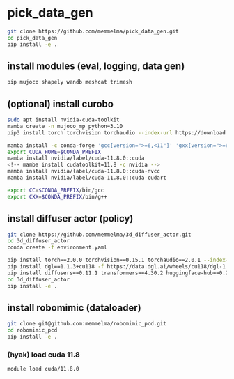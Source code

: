 # pick_data_gen
```bash
git clone https://github.com/memmelma/pick_data_gen.git
cd pick_data_gen
pip install -e .
```

## install modules (eval, logging, data gen)
```bash
pip mujoco shapely wandb meshcat trimesh
```

## (optional) install curobo
```bash
sudo apt install nvidia-cuda-toolkit
mamba create -n mujoco_mp python=3.10
pip3 install torch torchvision torchaudio --index-url https://download.pytorch.org/whl/cu118

mamba install -c conda-forge 'gcc[version=">=6,<11"]' 'gxx[version=">=6,<11"]'
export CUDA_HOME=$CONDA_PREFIX
mamba install nvidia/label/cuda-11.8.0::cuda
<!-- mamba install cudatoolkit=11.8 -c nvidia -->
mamba install nvidia/label/cuda-11.8.0::cuda-nvcc
mamba install nvidia/label/cuda-11.8.0::cuda-cudart

export CC=$CONDA_PREFIX/bin/gcc
export CXX=$CONDA_PREFIX/bin/g++
```

## install diffuser actor (policy)
```bash
git clone https://github.com/memmelma/3d_diffuser_actor.git
cd 3d_diffuser_actor
conda create -f environment.yaml

pip install torch==2.0.0 torchvision==0.15.1 torchaudio==2.0.1 --index-url https://download.pytorch.org/whl/cu118
pip install dgl==1.1.3+cu118 -f https://data.dgl.ai/wheels/cu118/dgl-1.1.3%2Bcu118-cp38-cp38-manylinux1_x86_64.whl
pip install diffusers==0.11.1 transformers==4.30.2 huggingface-hub==0.25.2
cd 3d_diffuser_actor
pip install -e .
```

## install robomimic (dataloader)
```bash
git clone git@github.com:memmelma/robomimic_pcd.git
cd robomimic_pcd
pip install -e .
```
### (hyak) load cuda 11.8
```bash
module load cuda/11.8.0
```